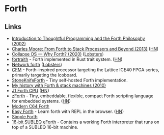 # Forth

## Links

- [Introduction to Thoughtful Programming and the Forth Philosophy (2002)](http://www.ultratechnology.com/forththoughts.htm)
- [Charles Moore: From Forth to Stack Processors and Beyond (2013)](http://www.cpushack.com/2013/02/21/charles-moore-forth-stack-processors/) ([HN](https://news.ycombinator.com/item?id=22865360))
- [Collapse OS — Why Forth? (2020)](https://collapseos.org/forth.html) ([Lobsters](https://lobste.rs/s/t26h1l/collapse_os_why_forth))
- [fortraith](https://github.com/Ashymad/fortraith) - Forth implemented in Rust trait system. ([HN](https://news.ycombinator.com/item?id=23501474))
- [Network forth](http://www.sandelman.ca/People/Michael_Richardson/network-forth.html) ([Lobsters](https://lobste.rs/s/nemayk/network_forth))
- [CFM](https://github.com/cbiffle/cfm) - Forth-inspired processor targeting the Lattice ICE40 FPGA series, primarily targeting the Icoboard.
- [StoneKnifeForth](https://github.com/kragen/stoneknifeforth) - Tiny self-hosted Forth implementation.
- [My history with Forth & stack machines (2010)](http://yosefk.com/blog/my-history-with-forth-stack-machines.html)
- [J1 Forth CPU](https://www.excamera.com/sphinx/fpga-j1.html) ([HN](https://news.ycombinator.com/item?id=25759576))
- [zForth](https://github.com/zevv/zForth) - Tiny, embeddable, flexible, compact Forth scripting language for embedded systems. ([HN](https://news.ycombinator.com/item?id=25772483))
- [Modern C64 Forth](https://github.com/jkotlinski/durexforth)
- [Easy Forth](https://skilldrick.github.io/easyforth/) - Learn forth with REPL in the browser. ([HN](https://news.ycombinator.com/item?id=26164275))
- [Simple Forth](http://www.murphywong.net/hello/simple.htm)
- [16-bit SUBLEQ eForth](https://github.com/howerj/subleq) - Contains a working Forth interpreter that runs on top of a SUBLEQ 16-bit machine.
